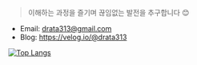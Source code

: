 > 이해하는 과정을 즐기며 끊임없는 발전을 추구합니다 😊

- Email: drata313@gmail.com
- Blog: https://velog.io/@drata313

[![Top Langs](https://github-readme-stats.vercel.app/api/top-langs/?username=Yongho5580&theme=dark&layout=compact&hide_title=true)](https://github.com/Yongho5580)

